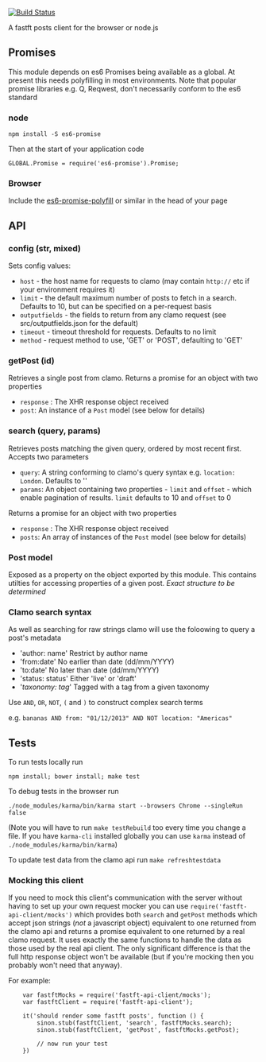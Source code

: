 [![Build Status](https://travis-ci.org/Financial-Times/fastft-api-client.svg?branch=outputfields-tests)](https://travis-ci.org/Financial-Times/fastft-api-client)

A fastft posts client for the browser or node.js

## Promises

This module depends on es6 Promises being available as a global. At present this needs polyfilling in most environments. Note that popular promise libraries e.g. Q, Reqwest, don't necessarily conform to the es6 standard

### node

    npm install -S es6-promise

Then at the start of your application code

    GLOBAL.Promise = require('es6-promise').Promise;

### Browser

Include the [es6-promise-polyfill](http://s3.amazonaws.com/es6-promises/promise-1.0.0.min.js) or similar in the head of your page

## API

### config (str, mixed)

Sets config values:

* `host`  - the host name for requests to clamo (may contain `http://` etc if your environment requires it)
* `limit`  - the default maximum number of posts to fetch in a search. Defaults to 10, but can be specified on a per-request basis
* `outputfields` - the fields to return from any clamo request (see src/outputfields.json for the default)
* `timeout` - timeout threshold for requests. Defaults to no limit
* `method` - request method to use, 'GET' or 'POST', defaulting to 'GET'

### getPost (id)

Retrieves a single post from clamo. Returns a promise for an object with two properties

 * `response` : The XHR response object received
 * `post`: An instance of a `Post` model (see below for details) 

### search (query, params)

Retrieves posts matching the given query, ordered by most recent first. Accepts two parameters

 * `query`: A string conforming to clamo's query syntax e.g. `location: London`. Defaults to ''
 * `params`: An object containing two properties - `limit` and `offset` - which enable pagination of results. `limit` defaults to 10 and `offset` to 0

Returns a promise for an object with two properties

 * `response` : The XHR response object received
 * `posts`: An array of instances of the `Post` model (see below for details) 

### Post model

Exposed as a property on the object exported by this module. This contains utilties for accessing properties of a given post. *Exact structure to be determined*

### Clamo search syntax

As well as searching for raw strings clamo will use the foloowing to query a post's metadata

* 'author: name' Restrict by author name
* 'from:date' No earlier than date (dd/mm/YYYY)
* 'to:date' No later than date (dd/mm/YYYY)
* 'status: status' Either 'live' or 'draft'
* '*taxonomy: tag*' Tagged with a tag from a given taxonomy

Use `AND`, `OR`, `NOT`, `(` and `)` to construct complex search terms

e.g. `bananas AND from: "01/12/2013" AND NOT location: "Americas"`

## Tests

To run tests locally run

    npm install; bower install; make test

To debug tests in the browser run

    ./node_modules/karma/bin/karma start --browsers Chrome --singleRun false

(Note you will have to run `make testRebuild` too every time you change a file. If you have `karma-cli` installed globally you can use `karma` instead of `./node_modules/karma/bin/karma`)

To update test data from the clamo api run `make refreshtestdata`

### Mocking this client

If you need to mock this client's communication with the server without having to set up your own request mocker you can use `require('fastft-api-client/mocks')` which provides both `search` and `getPost` methods which accept json strings (*not* a javascript object) equivalent to one returned from the clamo api and returns a promise equivalent to one returned by a real clamo request. It uses exactly the same functions to handle the data as those used by the real api client. The only significant difference is that the full http response object won't be available (but if you're mocking then you probably won't need that anyway).

For example: 

```
    var fastftMocks = require('fastft-api-client/mocks');
    var fastftClient = require('fastft-api-client');

    it('should render some fastft posts', function () {
        sinon.stub(fastftClient, 'search', fastftMocks.search);
        sinon.stub(fastftClient, 'getPost', fastftMocks.getPost);

        // now run your test     
    })
```